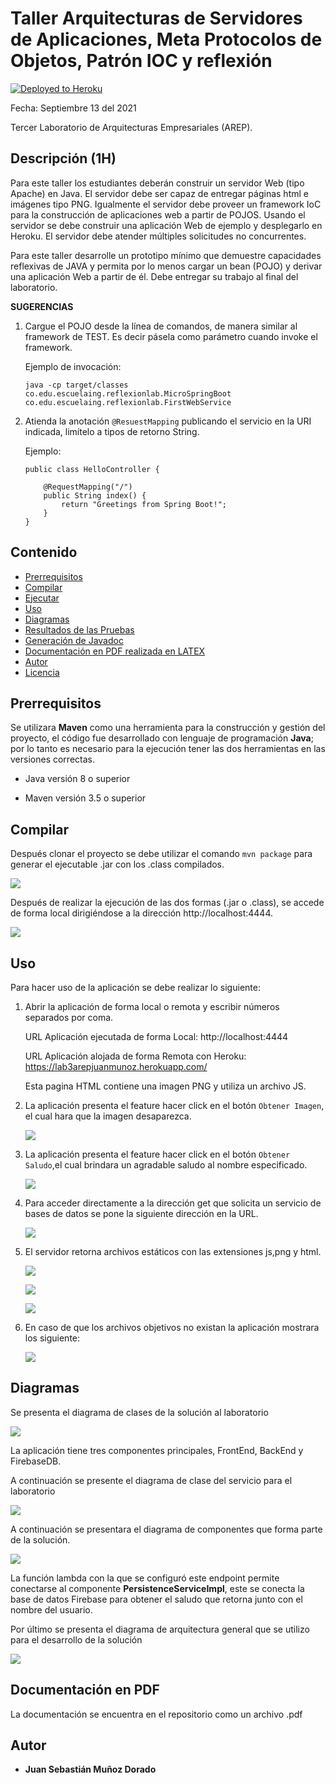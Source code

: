 # Taller Arquitecturas de Servidores de Aplicaciones, Meta Protocolos de Objetos, Patrón IOC y reflexión

[![Deployed to Heroku](https://www.herokucdn.com/deploy/button.png)](https://lab3arepjuanmunoz.herokuapp.com/)

Fecha: Septiembre 13 del 2021

Tercer Laboratorio de Arquitecturas Empresariales (AREP).

## Descripción (1H)

Para este taller los estudiantes deberán construir un servidor Web (tipo Apache) en Java. El servidor debe ser capaz de entregar páginas html e imágenes tipo PNG. Igualmente el servidor debe proveer un framework IoC para la construcción de aplicaciones web a partir de POJOS. Usando el servidor se debe construir una aplicación Web de ejemplo y desplegarlo en Heroku. El servidor debe atender múltiples solicitudes no concurrentes.

Para este taller desarrolle un prototipo mínimo que demuestre capacidades reflexivas de JAVA y permita por lo menos cargar un bean (POJO) y derivar una aplicación Web a partir de él. Debe entregar su trabajo al final del laboratorio.

**SUGERENCIAS**

1. Cargue el POJO desde la línea de comandos, de manera similar al framework de TEST. Es decir pásela como parámetro cuando invoke el framework. 

   Ejemplo de invocación:

   `java -cp target/classes co.edu.escuelaing.reflexionlab.MicroSpringBoot co.edu.escuelaing.reflexionlab.FirstWebService`

2. Atienda la anotación `@ResuestMapping` publicando el servicio en la URI indicada, limítelo a tipos de retorno String.
   
   Ejemplo:

    ~~~
    public class HelloController {

	    @RequestMapping("/")
	    public String index() {
		    return "Greetings from Spring Boot!";
	    }
    }
    ~~~


## Contenido

  - [Prerrequisitos](#prerrequisitos)
  - [Compilar](#compilar)
  - [Ejecutar](#ejecutar-de-forma-local)
  - [Uso](#uso)
  - [Diagramas](#diagramas)
  - [Resultados de las Pruebas](#resultados-de-las-pruebas)
  - [Generación de Javadoc](#generación-de-javadoc)
  - [Documentación en PDF realizada en LATEX](#documentación-en-PDF-realizada-en-LATEX)
  - [Autor](#autor)
  - [Licencia](#licencia)

## Prerrequisitos

Se utilizara **Maven** como una herramienta para la construcción y gestión del proyecto, el código fue desarrollado con lenguaje de programación **Java**; por lo tanto es necesario para la ejecución tener las dos herramientas en las versiones correctas.

  - Java versión 8 o superior
  
  - Maven versión 3.5 o superior 
    
## Compilar

Después clonar el proyecto se debe utilizar el comando `mvn package` para generar el ejecutable .jar con los .class compilados.

![](Img/Compilar.PNG)

Después de realizar la ejecución de las dos formas (.jar o .class), se accede de forma local dirigiéndose a la dirección http://localhost:4444.

![](Img/EjecucionLocal.PNG)

## Uso

Para hacer uso de la aplicación se debe realizar lo siguiente:

1.  Abrir la aplicación de forma local o remota y escribir números separados por coma.

    URL Aplicación ejecutada de forma Local: http://localhost:4444

    URL Aplicación alojada de forma Remota con Heroku: https://lab3arepjuanmunoz.herokuapp.com/
    
    Esta pagina HTML contiene una imagen PNG y utiliza un archivo JS.
    
2.  La aplicación presenta el feature hacer click en el botón `Obtener Imagen`, el cual hara que la imagen desaparezca.

    ![](Img/ImagenLab3.PNG)

3.  La aplicación presenta el feature hacer click en el botón `Obtener Saludo`,el cual brindara un agradable saludo al nombre especificado.

    ![](Img/SaludoLab3.PNG)
    
    
4.  Para acceder directamente a la dirección get que solicita un servicio de bases de datos se pone la siguiente dirección en la URL.

    ![](Img/SaludoLocal.PNG)
    
5.  El servidor retorna archivos estáticos con las extensiones js,png y html.
      
    ![](Img/JavaScriptDirección.PNG)
    
    ![](Img/LogoDirección.PNG)
    
    ![](Img/IndexDirección.PNG)
    
6.  En caso de que los archivos objetivos no existan la aplicación mostrara los siguiente:

    ![](Img/Incorrecta.PNG)

## Diagramas

Se presenta el diagrama de clases de la solución al laboratorio

![](Img/DiagramaClase.PNG)

La aplicación tiene tres componentes principales, FrontEnd, BackEnd y FirebaseDB.

A continuación se presente el diagrama de clase del servicio para el laboratorio

![](Img/DiagramaClase2.PNG)

A continuación se presentara el diagrama de componentes que forma parte de la solución.

![](Img/DiagramaComponente.PNG)

La función lambda con la que se configuró este endpoint permite conectarse al componente **PersistenceServiceImpl**, este se conecta la base de datos Firebase para obtener el saludo que retorna junto con el nombre del usuario.

Por último se presenta el diagrama de arquitectura general que se utilizo para el desarrollo de la solución

![](Img/ArquitecturaGeneral.PNG)


## Documentación en PDF

La documentación se encuentra en el repositorio como un archivo .pdf

## Autor

  - **Juan Sebastián Muñoz Dorado**
